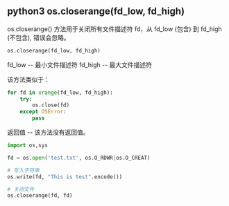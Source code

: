 ## 	python3 os.closerange(fd_low, fd_high)

os.closerange() 方法用于关闭所有文件描述符 fd，从 fd_low (包含) 到 fd_high (不包含), 错误会忽略。

```python
os.closerange(fd_low, fd_high)
```

fd_low -- 最小文件描述符
fd_high -- 最大文件描述符

该方法类似于：
```python
for fd in xrange(fd_low, fd_high):
    try:
        os.close(fd)
    except OSError:
        pass
```

返回值 -- 该方法没有返回值。

```python
import os,sys

fd = os.open('test.txt', os.O_RDWR|os.O_CREAT)

# 写入字符串
os.write(fd, "This is test".encode())

# 关闭文件
os.closerange(fd, fd)
```